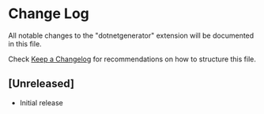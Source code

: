 # Change Log

All notable changes to the "dotnetgenerator" extension will be documented in this file.

Check [Keep a Changelog](http://keepachangelog.com/) for recommendations on how to structure this file.

## [Unreleased]

- Initial release